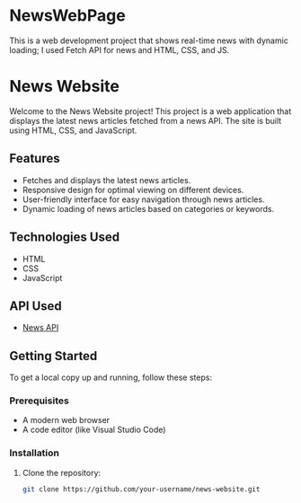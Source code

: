 # NewsWebPage
This is a web development project that shows real-time news with dynamic loading; I used Fetch API for news and HTML, CSS, and JS.

# News Website

Welcome to the News Website project! This project is a web application that displays the latest news articles fetched from a news API. The site is built using HTML, CSS, and JavaScript.

## Features

- Fetches and displays the latest news articles.
- Responsive design for optimal viewing on different devices.
- User-friendly interface for easy navigation through news articles.
- Dynamic loading of news articles based on categories or keywords.

## Technologies Used

- HTML
- CSS
- JavaScript

## API Used

- [News API](https://newsapi.org/)

## Getting Started

To get a local copy up and running, follow these steps:

### Prerequisites

- A modern web browser
- A code editor (like Visual Studio Code)

### Installation

1. Clone the repository:

   ```bash
   git clone https://github.com/your-username/news-website.git

